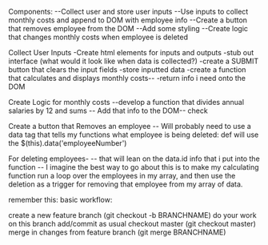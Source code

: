 Components:
--Collect user and store user inputs
--Use inputs to collect monthly costs and append to DOM with employee info
--Create a button that removes employee from the DOM
--Add some styling
--Create logic that changes monthly costs when employee is deleted


Collect User Inputs
-Create html elements for inputs and outputs
-stub out interface (what would it look like when data is collected?)
-create a SUBMIT button that clears the input fields
 -store inputted data
 -create a function that calculates and displays monthly costs--
-return info i need onto the DOM

Create Logic for monthly costs
--develop a function that divides annual salaries by 12 and sums
-- Add that info to the DOM-- check

Create a button that Removes an employee
-- Will probably need to use a data tag that tells my functions what employee is being deleted:
  def will use the $(this).data('employeeNumber')

For deleting employees-
-- that will lean on the data.id info that i put into the function
-- I imagine the best way to go about this is to make my calculating function run a loop over the employees in my array, and then use the deletion as a trigger for removing that employee from my array of data.



remember this:
basic workflow:

create a new feature branch (git checkout -b BRANCHNAME)
do your work on this branch
add/commit as usual
checkout master (git checkout master)
merge in changes from feature branch (git merge BRANCHNAME)
